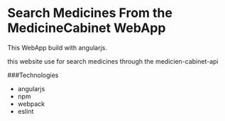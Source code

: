 # Search Medicines From the MedicineCabinet WebApp
This WebApp build with angularjs.

this website use for search medicines through the medicien-cabinet-api

###Technologies
- angularjs
- npm
- webpack
- eslint
